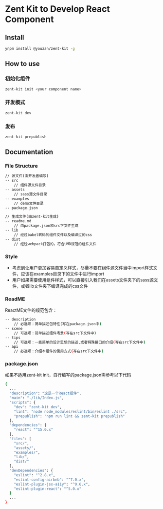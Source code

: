 # Zent Kit to Develop React Component

## Install

```bash
ynpm install @youzan/zent-kit -g
```

## How to use

### 初始化组件

```bash
zent-kit init <your component name>
```

### 开发模式

```bash
zent-kit dev
```

### 发布

```bash
zent-kit prepublish
```

## Documentation

### File Structure

```bash
// 源文件(由开发者编写)
-- src
    // 组件源文件目录
-- assets
    // sass源文件目录
-- examples
    // demo文件目录
-- package.json

// 生成文件(由zent-kit生成)
-- readme.md
    // 由package.json和src下文件生成
-- lib
    // 经过babel转码的组件文件以及编译过的css
-- dist
    // 经过webpack打包的，符合UMD规范的组件文件
```

### Style

* 考虑到让用户更加容易自定义样式，尽量不要在组件源文件当中import样式文件，应该在examples目录下的文件中进行import
* 用户如果需要使用组件样式，可以直接引入我们在assets文件夹下的sass源文件，或者lib文件夹下编译完成的css文件

### ReadME

ReactME文件的规范包含：

```bash
-- description
    // 必选项：简单描述包特性(写在package.json中)
-- scene
    // 可选项：简单描述组件场景(写在src下文件中)
-- tips
    // 可选项：一些简单的设计思想的描述,或者特殊接口的介绍(写在src下文件中)
-- api
    // 必选项：介绍本组件的使用方式(写在src下文件中)
```

### package.json

如果不适用zent-kit init，自行编写的package.json需参考以下代码

```bash
{
  ...
  "description": "这是一个React组件",
  "main": "./lib/Index.js",
  "scripts": {
    "dev": "zent-kit dev",
    "lint": "node node_modules/eslint/bin/eslint ./src",
    "prepublish": "npm run lint && zent-kit prepublish"
  },
  "dependencies": {
    "react": "^15.0.x"
  },
  "files": [
    "src/",
    "assets/",
    "examples/",
    "lib/",
    "dist/"
  ],
  "devDependencies": {
    "eslint": "^2.8.x",
    "eslint-config-airbnb": "^7.0.x",
    "eslint-plugin-jsx-a11y": "^0.6.x",
    "eslint-plugin-react": "^5.0.x"
  }
  ...
}
```
